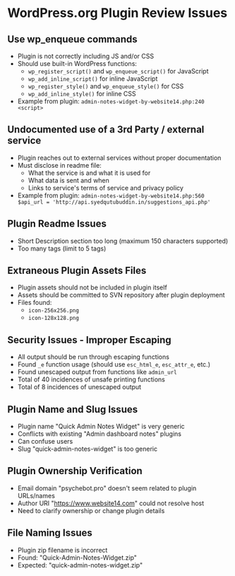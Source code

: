 # WordPress.org Plugin Review Issues

## Use wp_enqueue commands

- Plugin is not correctly including JS and/or CSS
- Should use built-in WordPress functions:
  - `wp_register_script()` and `wp_enqueue_script()` for JavaScript
  - `wp_add_inline_script()` for inline JavaScript
  - `wp_register_style()` and `wp_enqueue_style()` for CSS
  - `wp_add_inline_style()` for inline CSS
- Example from plugin: `admin-notes-widget-by-website14.php:240 <script>`

## Undocumented use of a 3rd Party / external service

- Plugin reaches out to external services without proper documentation
- Must disclose in readme file:
  - What the service is and what it is used for
  - What data is sent and when
  - Links to service's terms of service and privacy policy
- Example from plugin: `admin-notes-widget-by-website14.php:560 $api_url = 'http://api.syedqutubuddin.in/suggestions_api.php'`

## Plugin Readme Issues

- Short Description section too long (maximum 150 characters supported)
- Too many tags (limit to 5 tags)

## Extraneous Plugin Assets Files

- Plugin assets should not be included in plugin itself
- Assets should be committed to SVN repository after plugin deployment
- Files found:
  - `icon-256x256.png`
  - `icon-128x128.png`

## Security Issues - Improper Escaping

- All output should be run through escaping functions
- Found `_e` function usage (should use `esc_html_e`, `esc_attr_e`, etc.)
- Found unescaped output from functions like `admin_url`
- Total of 40 incidences of unsafe printing functions
- Total of 8 incidences of unescaped output

## Plugin Name and Slug Issues

- Plugin name "Quick Admin Notes Widget" is very generic
- Conflicts with existing "Admin dashboard notes" plugins
- Can confuse users
- Slug "quick-admin-notes-widget" is too generic

## Plugin Ownership Verification

- Email domain "psychebot.pro" doesn't seem related to plugin URLs/names
- Author URI "https://www.website14.com" could not resolve host
- Need to clarify ownership or change plugin details

## File Naming Issues

- Plugin zip filename is incorrect
- Found: "Quick-Admin-Notes-Widget.zip"
- Expected: "quick-admin-notes-widget.zip"
